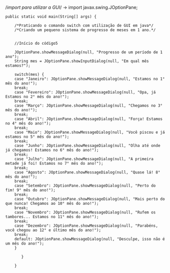 /*import para utilizar a GUI*/ ->
  import javax.swing.JOptionPane;


	public static void main(String[] args) {
		
        /*Praticando o comando switch com utilização de GUI em java*/
        /*Criando um pequeno sistema de progresso de meses em 1 ano.*/
		

        //Início do código5

		JOptionPane.showMessageDialog(null, "Progresso de um período de 1 ano");
		String mes = JOptionPane.showInputDialog(null, "Em qual mês estamos?");
		
		switch(mes) {
     	case "Janeiro": JOptionPane.showMessageDialog(null, "Estamos no 1° mês do ano!");
		break;
		case "Fevereiro": JOptionPane.showMessageDialog(null, "Opa, já Estamos no 2° mês do ano!");
		break;
		case "Março": JOptionPane.showMessageDialog(null, "Chegamos no 3° mês do ano!");
		break;
		case "Abril": JOptionPane.showMessageDialog(null, "Força! Estamos no 4° mês do ano!");
		break;
		case "Maio": JOptionPane.showMessageDialog(null, "Você piscou e já estamos no 5° mês do ano!");
		break;
		case "Junho": JOptionPane.showMessageDialog(null, "Olha até onde já chegamos! Estamos no 6° mês do ano!");
		break;
		case "Julho": JOptionPane.showMessageDialog(null, "A primeira metade já foi! Estamos no 7° mês do ano!");
		break;
		case "Agosto": JOptionPane.showMessageDialog(null, "Quase lá! 8° mês do ano!");
		break;
		case "Setembro": JOptionPane.showMessageDialog(null, "Perto do fim! 9° mês do ano!");
		break;
		case "Outubro": JOptionPane.showMessageDialog(null, "Mais perto do que nunca! Chegamos ao 10° mês do ano!");
		break;
		case "Novembro": JOptionPane.showMessageDialog(null, "Rufem os tambores... Estamos no 11° mês do ano!");
		break;
		case "Dezembro": JOptionPane.showMessageDialog(null, "Parabéns, você chegou ao 12° e último mês do ano!");
		break;
		default: JOptionPane.showMessageDialog(null, "Desculpe, isso não é um mês do ano!");
		}
	      
           }	
	 
	    }
